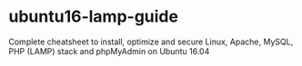 # ubuntu16-lamp-guide
Complete cheatsheet to install, optimize and secure Linux, Apache, MySQL, PHP (LAMP) stack and phpMyAdmin on Ubuntu 16.04

